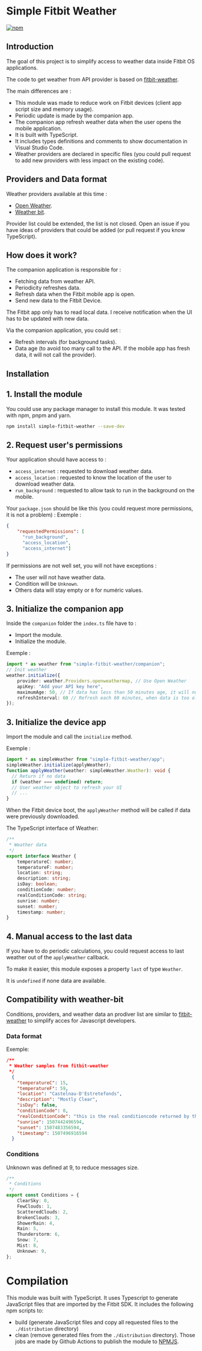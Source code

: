 ﻿
# Simple Fitbit Weather
[![npm](https://img.shields.io/npm/dw/simple-fitbit-weather.svg?logo=npm&label=npm%20version)](https://www.npmjs.com/package/simple-fitbit-weather)

## Introduction
The goal of this project is to simplify access to weather data inside Fitbit OS applications.

The code to get weather from API provider is based on [fitbit-weather](https://github.com/gregoiresage/fitbit-weather).

The main differences are :
- This module was made to reduce work on Fitbit devices (client app script size and memory usage).
- Periodic update is made by the companion app.
- The companion app refresh weather data when the user opens the mobile application.
- It is built with TypeScript.
- It includes types definitions and comments to show documentation in Visual Studio Code.
- Weather providers are declared in specific files (you could pull request to add new providers with less impact on the existing code).

## Providers and Data format
Weather providers available at this time :
- [Open Weather](https://openweathermap.org/api).
- [Weather bit](https://www.weatherbit.io/).

Provider list could be extended, the list is not closed. Open an issue if you have ideas of providers that could be added (or pull request if you know TypeScript).

## How does it work?
The companion application is responsible for :
- Fetching data from weather API.
- Periodicity refreshes data.
- Refresh data when the Fitbit mobile app is open.
- Send new data to the Fitbit Device.

The Fitbit app only has to read local data. I receive notification when the UI has to be updated with new data.

Via the companion application, you could set :
- Refresh intervals (for background tasks).
- Data age (to avoid too many call to the API. If the mobile app has fresh data, it will not call the provider).

## Installation
## 1. Install the module
You could use any package manager to install this module. It was tested with npm, pnpm and yarn.

```sh
npm install simple-fitbit-weather --save-dev
```

## 2. Request user's permissions
Your application should have access to :
- `access_internet` : requested to download weather data.
- `access_location` : requested to know the location of the user to download weather data.
- `run_background` : requested to allow task to run in the background on the mobile.

Your `package.json` should be like this (you could request more permissions, it is not a problem) : 
Exemple :
```json
{
    "requestedPermissions": [
      "run_background",
      "access_location",
      "access_internet"]
}
```

If permissions are not well set, you will not have exceptions :
- The user will not have weather data.
- Condition will be `Unknown`.
- Others data will stay empty or `0` for numéric values.

## 3. Initialize the companion app
Inside the `companion` folder the `index.ts` file have to :
- Import the module.
- Initialize the module.

Exemple :
```ts
import * as weather from "simple-fitbit-weather/companion";
// Init weather
weather.initialize({
    provider: weather.Providers.openweathermap, // Use Open Weather
    apiKey: "Add your API key here",
    maximumAge: 50, // If data has less than 50 minutes age, it will not download new data
    refreshInterval: 60 // Refresh each 60 minutes, when data is too old
});
```

## 3. Initialize the device app
Import the module and call the `initialize` method.

Exemple :
```ts
import * as simpleWeather from "simple-fitbit-weather/app";
simpleWeather.initialize(applyWeather);
function applyWeather(weather: simpleWeather.Weather): void {
  // Return if no data
  if (weather === undefined) return;
  // User weather object to refresh your UI
  // ...
}
```
When the Fitbit device boot, the `applyWeather` method will be called if data were previously downloaded.

The TypeScript interface of Weather:
```typescript
/**
 * Weather data
 */
export interface Weather {
    temperatureC: number;
    temperatureF: number;
    location: string;
    description: string;
    isDay: boolean;
    conditionCode: number;
    realConditionCode: string;
    sunrise: number;
    sunset: number;
    timestamp: number;
}
```

## 4. Manual access to the last data
If you have to do periodic calculations, you could request access to last weather out of the `applyWeather` callback.

To make it easier, this module exposes a property `last` of type `Weather`.

It is `undefined` if none data are available.

## Compatibility with weather-bit
Conditions, providers, and weather data an prodiver list are similar to [fitbit-weather](https://github.com/gregoiresage/fitbit-weather) to simplify acces for Javascript developers.

### Data format
Exemple:
```json
/**
 * Weather samples from fitbit-weather
 */
  {
    "temperatureC": 15,
    "temperatureF": 59,
    "location": "Castelnau-D'Estretefonds",
    "description": "Mostly Clear",
    "isDay": false,
    "conditionCode": 0,
    "realConditionCode": "this is the real conditioncode returned by the provider",
    "sunrise": 1507442496594,
    "sunset": 1507483356594,
    "timestamp": 1507496916594
  }
```

### Conditions
Unknown was defined at 9, to reduce messages size.
```typescript
/**
 * Conditions
 */
export const Conditions = {
    ClearSky: 0,
    FewClouds: 1,
    ScatteredClouds: 2,
    BrokenClouds: 3,
    ShowerRain: 4,
    Rain: 5,
    Thunderstorm: 6,
    Snow: 7,
    Mist: 8,
    Unknown: 9,
};
```

# Compilation
This module was built with TypeScript. It uses Typescript to generate JavaScript files that are imported by the Fitbit SDK.
It includes the following npm scripts to:
- build (generate JavaScript files and copy all requested files to the `./distribution` directory)
- clean (remove generated files from the `./distribution` directory).
Those jobs are made by Github Actions to publish the module to [NPMJS](https://www.npmjs.com/package/simple-fitbit-weather).